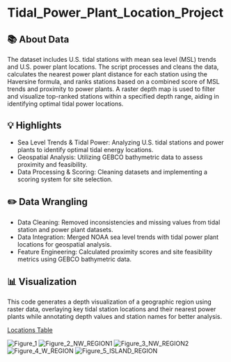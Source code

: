 # Tidal_Power_Plant_Location_Project

## 📚 About Data

The dataset includes U.S. tidal stations with mean sea level (MSL) trends and U.S. power plant locations. The script processes and cleans the data, calculates the nearest power plant distance for each station using the Haversine formula, and ranks stations based on a combined score of MSL trends and proximity to power plants. A raster depth map is used to filter and visualize top-ranked stations within a specified depth range, aiding in identifying optimal tidal power locations.

## 💡 Highlights

- Sea Level Trends & Tidal Power: Analyzing U.S. tidal stations and power plants to identify optimal tidal energy locations.
- Geospatial Analysis: Utilizing GEBCO bathymetric data to assess proximity and feasibility.
- Data Processing & Scoring: Cleaning datasets and implementing a scoring system for site selection.

## ✏️ Data Wrangling

- Data Cleaning: Removed inconsistencies and missing values from tidal station and power plant datasets.
- Data Integration: Merged NOAA sea level trends with tidal power plant locations for geospatial analysis.
- Feature Engineering: Calculated proximity scores and site feasibility metrics using GEBCO bathymetric data.

## 📊 Visualization

This code generates a depth visualization of a geographic region using raster data, overlaying key tidal station locations and their nearest power plants while annotating depth values and station names for better analysis.

[Locations Table](https://github.com/vbarinov001/Tidal_Power_Plant_Location_Project/blob/83c0faf8af7a02ebf87e4d66f437d9b363a8013f/TPP_DATA_ANALYSIS%20DRAFT.txt)

![Figure_1](https://github.com/user-attachments/assets/5ffcfbce-e2a0-48d9-b34c-8f2918ee480f)
![Figure_2_NW_REGION1](https://github.com/user-attachments/assets/83f75555-f68e-4d50-8b1d-6b068e9e9668)
![Figure_3_NW_REGION2](https://github.com/user-attachments/assets/641bb38b-0f1f-4a9b-9fb0-aa671d00165e)
![Figure_4_W_REGION](https://github.com/user-attachments/assets/9390a25c-f33a-429e-b0fe-829f6213e372)
![Figure_5_ISLAND_REGION](https://github.com/user-attachments/assets/3945167f-30cb-4f78-82a9-4710a2f51452)


